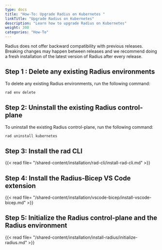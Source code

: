 ```yaml
---
type: docs
title: "How-To: Upgrade Radius on Kubernetes "
linkTitle: "Upgrade Radius on Kubernetes"
description: "Learn how to upgrade Radius on Kubernetes"
weight: 300
categories: "How-To"
---
```


Radius does not offer backward compatibility with previous releases. Breaking changes may happen between releases and we recommend doing a fresh installation of the latest version of Radius after every release.

## Step 1 : Delete any existing Radius environments 

To delete any existing Radius environments, run the following command:

```bash
rad env delete 
```

## Step 2: Uninstall the existing Radius control-plane

To uninstall the existing Radius control-plane, run the following command:

```bash
rad uninstall kubernetes
```

## Step 3: Install the rad CLI

{{< read file= "/shared-content/installation/rad-cli/install-rad-cli.md" >}}

## Step 4: Install the Radius-Bicep VS Code extension

{{< read file= "/shared-content/installation/vscode-bicep/install-vscode-bicep.md" >}}

## Step 5: Initialize the Radius control-plane and the Radius environment

{{< read file= "/shared-content/installation/install-radius/initialize-radius.md" >}}
